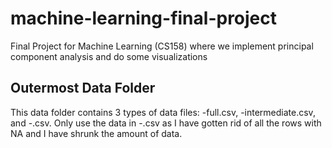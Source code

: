 # machine-learning-final-project
Final Project for Machine Learning (CS158) where we implement principal component analysis and do some visualizations

## Outermost Data Folder
This data folder contains 3 types of data files: -full.csv, -intermediate.csv, and -.csv. 
Only use the data in -.csv as I have gotten rid of all the rows with NA and I have shrunk 
the amount of data.
